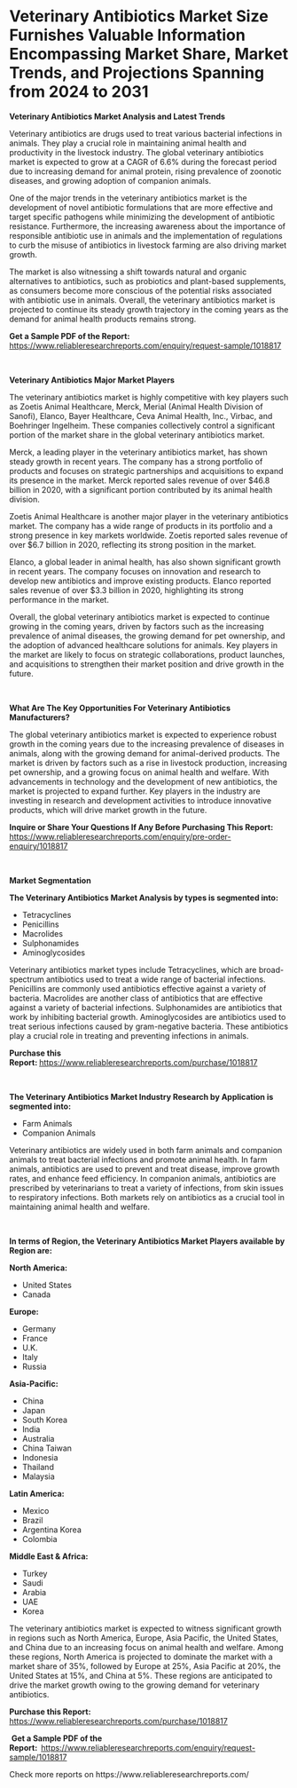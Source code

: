 <p><h1>Veterinary Antibiotics Market Size Furnishes Valuable Information Encompassing Market Share, Market Trends, and Projections Spanning from 2024 to 2031</h1></p><p><strong>Veterinary Antibiotics Market Analysis and Latest Trends</strong></p>
<p><p>Veterinary antibiotics are drugs used to treat various bacterial infections in animals. They play a crucial role in maintaining animal health and productivity in the livestock industry. The global veterinary antibiotics market is expected to grow at a CAGR of 6.6% during the forecast period due to increasing demand for animal protein, rising prevalence of zoonotic diseases, and growing adoption of companion animals.</p><p>One of the major trends in the veterinary antibiotics market is the development of novel antibiotic formulations that are more effective and target specific pathogens while minimizing the development of antibiotic resistance. Furthermore, the increasing awareness about the importance of responsible antibiotic use in animals and the implementation of regulations to curb the misuse of antibiotics in livestock farming are also driving market growth.</p><p>The market is also witnessing a shift towards natural and organic alternatives to antibiotics, such as probiotics and plant-based supplements, as consumers become more conscious of the potential risks associated with antibiotic use in animals. Overall, the veterinary antibiotics market is projected to continue its steady growth trajectory in the coming years as the demand for animal health products remains strong.</p></p>
<p><strong>Get a Sample PDF of the Report:&nbsp;</strong> <a href="https://www.reliableresearchreports.com/enquiry/request-sample/1018817">https://www.reliableresearchreports.com/enquiry/request-sample/1018817</a></p>
<p>&nbsp;</p>
<p><strong>Veterinary Antibiotics Major Market Players</strong></p>
<p><p>The veterinary antibiotics market is highly competitive with key players such as Zoetis Animal Healthcare, Merck, Merial (Animal Health Division of Sanofi), Elanco, Bayer Healthcare, Ceva Animal Health, Inc., Virbac, and Boehringer Ingelheim. These companies collectively control a significant portion of the market share in the global veterinary antibiotics market.</p><p>Merck, a leading player in the veterinary antibiotics market, has shown steady growth in recent years. The company has a strong portfolio of products and focuses on strategic partnerships and acquisitions to expand its presence in the market. Merck reported sales revenue of over $46.8 billion in 2020, with a significant portion contributed by its animal health division.</p><p>Zoetis Animal Healthcare is another major player in the veterinary antibiotics market. The company has a wide range of products in its portfolio and a strong presence in key markets worldwide. Zoetis reported sales revenue of over $6.7 billion in 2020, reflecting its strong position in the market.</p><p>Elanco, a global leader in animal health, has also shown significant growth in recent years. The company focuses on innovation and research to develop new antibiotics and improve existing products. Elanco reported sales revenue of over $3.3 billion in 2020, highlighting its strong performance in the market.</p><p>Overall, the global veterinary antibiotics market is expected to continue growing in the coming years, driven by factors such as the increasing prevalence of animal diseases, the growing demand for pet ownership, and the adoption of advanced healthcare solutions for animals. Key players in the market are likely to focus on strategic collaborations, product launches, and acquisitions to strengthen their market position and drive growth in the future.</p></p>
<p>&nbsp;</p>
<p><strong>What Are The Key Opportunities For Veterinary Antibiotics Manufacturers?</strong></p>
<p><p>The global veterinary antibiotics market is expected to experience robust growth in the coming years due to the increasing prevalence of diseases in animals, along with the growing demand for animal-derived products. The market is driven by factors such as a rise in livestock production, increasing pet ownership, and a growing focus on animal health and welfare. With advancements in technology and the development of new antibiotics, the market is projected to expand further. Key players in the industry are investing in research and development activities to introduce innovative products, which will drive market growth in the future.</p></p>
<p><strong>Inquire or Share Your Questions If Any Before Purchasing This Report:</strong> <a href="https://www.reliableresearchreports.com/enquiry/pre-order-enquiry/1018817">https://www.reliableresearchreports.com/enquiry/pre-order-enquiry/1018817</a></p>
<p>&nbsp;</p>
<p><strong>Market Segmentation</strong></p>
<p><strong>The Veterinary Antibiotics Market Analysis by types is segmented into:</strong></p>
<p><ul><li>Tetracyclines</li><li>Penicillins</li><li>Macrolides</li><li>Sulphonamides</li><li>Aminoglycosides</li></ul></p>
<p><p>Veterinary antibiotics market types include Tetracyclines, which are broad-spectrum antibiotics used to treat a wide range of bacterial infections. Penicillins are commonly used antibiotics effective against a variety of bacteria. Macrolides are another class of antibiotics that are effective against a variety of bacterial infections. Sulphonamides are antibiotics that work by inhibiting bacterial growth. Aminoglycosides are antibiotics used to treat serious infections caused by gram-negative bacteria. These antibiotics play a crucial role in treating and preventing infections in animals.</p></p>
<p><strong>Purchase this Report:&nbsp;</strong><a href="https://www.reliableresearchreports.com/purchase/1018817">https://www.reliableresearchreports.com/purchase/1018817</a></p>
<p>&nbsp;</p>
<p><strong>The Veterinary Antibiotics Market Industry Research by Application is segmented into:</strong></p>
<p><ul><li>Farm Animals</li><li>Companion Animals</li></ul></p>
<p><p>Veterinary antibiotics are widely used in both farm animals and companion animals to treat bacterial infections and promote animal health. In farm animals, antibiotics are used to prevent and treat disease, improve growth rates, and enhance feed efficiency. In companion animals, antibiotics are prescribed by veterinarians to treat a variety of infections, from skin issues to respiratory infections. Both markets rely on antibiotics as a crucial tool in maintaining animal health and welfare.</p></p>
<p>&nbsp;</p>
<p><strong>In terms of Region, the Veterinary Antibiotics Market Players available by Region are:</strong></p>
<p>
    <p> <strong> North America: </strong>
        <ul>
            <li>United States</li>
            <li>Canada</li>
        </ul>
        </p> 
    <p> <strong> Europe: </strong>
        <ul>
            <li>Germany</li>
            <li>France</li>
            <li>U.K.</li>
            <li>Italy</li>
            <li>Russia</li>
        </ul>
        </p> 
    <p> <strong> Asia-Pacific: </strong>
        <ul>
            <li>China</li>
            <li>Japan</li>
            <li>South Korea</li>
            <li>India</li>
            <li>Australia</li>
            <li>China Taiwan</li>
            <li>Indonesia</li>
            <li>Thailand</li>
            <li>Malaysia</li>
        </ul>
        </p> 
    <p> <strong> Latin America: </strong>
        <ul>
            <li>Mexico</li>
            <li>Brazil</li>
            <li>Argentina Korea</li>
            <li>Colombia</li>
        </ul>
        </p> 
    <p> <strong> Middle East & Africa: </strong>
        <ul>
            <li>Turkey</li>
            <li>Saudi</li>
            <li>Arabia</li>
            <li>UAE</li>
            <li>Korea</li>
        </ul>
    </p>
    </p>
<p><p>The veterinary antibiotics market is expected to witness significant growth in regions such as North America, Europe, Asia Pacific, the United States, and China due to an increasing focus on animal health and welfare. Among these regions, North America is projected to dominate the market with a market share of 35%, followed by Europe at 25%, Asia Pacific at 20%, the United States at 15%, and China at 5%. These regions are anticipated to drive the market growth owing to the growing demand for veterinary antibiotics.</p></p>
<p><strong>Purchase this Report: </strong><a href="https://www.reliableresearchreports.com/purchase/1018817">https://www.reliableresearchreports.com/purchase/1018817</a></p>
<p>&nbsp;<strong>Get a Sample PDF of the Report:&nbsp;&nbsp;</strong><a href="https://www.reliableresearchreports.com/enquiry/request-sample/1018817">https://www.reliableresearchreports.com/enquiry/request-sample/1018817</a></p>
<p><strong></strong></p>
<p>Check more reports on https://www.reliableresearchreports.com/</p>